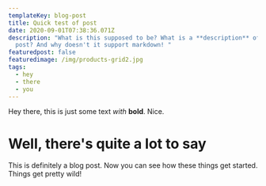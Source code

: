 ```yaml
---
templateKey: blog-post
title: Quick test of post
date: 2020-09-01T07:38:36.071Z
description: "What is this supposed to be? What is a **description** of a blog
  post? And why doesn't it support markdown! "
featuredpost: false
featuredimage: /img/products-grid2.jpg
tags:
  - hey
  - there
  - you
---
```

Hey there, this is just some text *with* **bold**. Nice.

# Well, there's quite a lot to say

This is definitely a blog post. Now you can see how these things get started. Things get pretty wild!